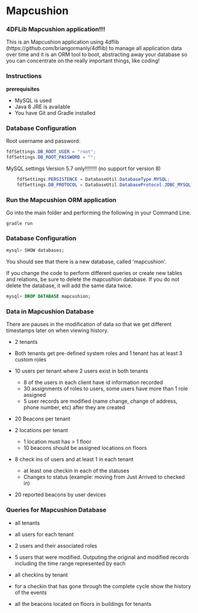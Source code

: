 <h1>Mapcushion</h1>
<h3>4DFLib Mapcushion application!!!</h3>
This is an Mapcushion application using 4dflib (https://github.com/briangormanly/4dflib) to manage all application data over time and it is an ORM tool to boot, abstracting away your database so you can concentrate on the really important things, like coding!

<h3>Instructions</h3>
<strong>prerequisites</strong>
<ul>
<li>MySQL is used</li>
<li>Java 8 JRE is available</li>
<li>You have Git and Gradle installed</li>
</ul>

<h3>Database Configuration</h3>

Root username and password:
```Java
fdfSettings.DB_ROOT_USER = "root";
fdfSettings.DB_ROOT_PASSWORD = "";
```

MySQL settings Version 5.7 only!!!!!!!! (no support for version 8)
```Java
    fdfSettings.PERSISTENCE = DatabaseUtil.DatabaseType.MYSQL;
    fdfSettings.DB_PROTOCOL = DatabaseUtil.DatabaseProtocol.JDBC_MYSQL;
```

<h3>Run the Mapcushion ORM application</h3> 

Go into the main folder and performing the following in your Command Line.
```Command Line
gradle run
```
<h3>Database Configuration</h3>

```SQL
mysql> SHOW databases;
```
You should see that there is a new database, called 'mapcushion'.

If you change the code to perform different queries or create new tables and relations, be sure to delete the mapcushion database.
If you do not delete the database, it will add the same data twice.
```SQL
mysql> DROP DATABASE mapcushion;
```

<h3>Data in Mapcushion Database</h3>

There are pauses in the modification of data so that we get different timestamps later on when viewing history.

- 2 tenants

- Both tenants get pre-defined system roles and 1 tenant has at least 3 custom roles

- 10 users per tenant where 2 users exist in both tenants
    - 8 of the users in each client have id information recorded
    - 30 assignments of roles to users, some users have more than 1 role assigned
    - 5 user records are modified (name change, change of address, phone number, etc) after they are created

- 20 Beacons per tenant

- 2 locations per tenant
    - 1 location must has > 1 floor
    - 10 beacons should be assigned locations on floors

- 8 check ins of users and at least 1 in each tenant
    - at least one checkin in each of the statuses
    - Changes to status (example: moving from Just Arrived to checked in)

- 20 reported beacons by user devices

<h3>Queries for Mapcushion Database</h3>

- all tenants

- all users for each tenant

- 2 users and their associated roles

- 5 users that were modified. Outputing the original and modified records including the time range represented by each

- all checkins by tenant

- for a checkin that has gone through the complete cycle show the history of the events

- all the beacons located on floors in buildings for tenants